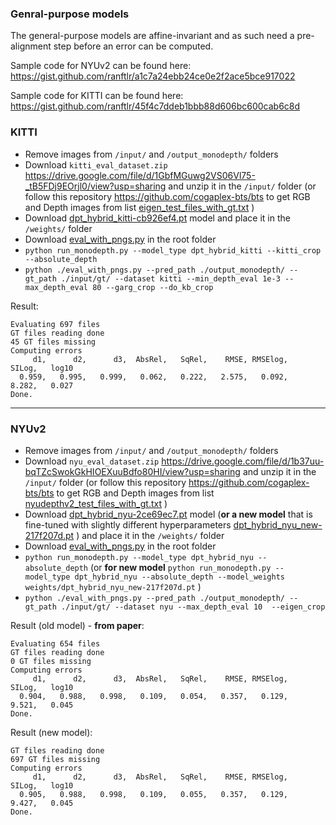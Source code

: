 ### Genral-purpose models
The general-purpose models are affine-invariant and as such need a pre-alignment step before an error can be computed.

Sample code for NYUv2 can be found here:
https://gist.github.com/ranftlr/a1c7a24ebb24ce0e2f2ace5bce917022

Sample code for KITTI can be found here:
https://gist.github.com/ranftlr/45f4c7ddeb1bbb88d606bc600cab6c8d


### KITTI
* Remove images from `/input/` and `/output_monodepth/` folders
* Download `kitti_eval_dataset.zip` https://drive.google.com/file/d/1GbfMGuwg2VS06Vl75-_tB5FDj9EOrjl0/view?usp=sharing and unzip it in the `/input/` folder (or follow this repository https://github.com/cogaplex-bts/bts to get RGB and Depth images from list [eigen_test_files_with_gt.txt](https://github.com/cogaplex-bts/bts/blob/master/train_test_inputs/eigen_test_files_with_gt.txt) )
* Download [dpt_hybrid_kitti-cb926ef4.pt](https://github.com/intel-isl/DPT/releases/download/1_0/dpt_hybrid_kitti-cb926ef4.pt) model and place it in the `/weights/` folder
* Download [eval_with_pngs.py](https://raw.githubusercontent.com/cogaplex-bts/bts/5a55542ebbe849eb85b5ce9592365225b93d8b28/utils/eval_with_pngs.py) in the root folder
* `python run_monodepth.py --model_type dpt_hybrid_kitti --kitti_crop --absolute_depth`
* `python ./eval_with_pngs.py --pred_path ./output_monodepth/ --gt_path ./input/gt/ --dataset kitti --min_depth_eval 1e-3 --max_depth_eval 80 --garg_crop --do_kb_crop`

Result:
```
Evaluating 697 files
GT files reading done
45 GT files missing
Computing errors
     d1,      d2,      d3,  AbsRel,   SqRel,    RMSE, RMSElog,   SILog,   log10
  0.959,   0.995,   0.999,   0.062,   0.222,   2.575,   0.092,   8.282,   0.027
Done.
```

----

### NYUv2
* Remove images from `/input/` and `/output_monodepth/` folders
* Download `nyu_eval_dataset.zip` https://drive.google.com/file/d/1b37uu-bqTZcSwokGkHIOEXuuBdfo80HI/view?usp=sharing and unzip it in the `/input/` folder (or follow this repository https://github.com/cogaplex-bts/bts to get RGB and Depth images from list [nyudepthv2_test_files_with_gt.txt](https://github.com/cogaplex-bts/bts/blob/master/train_test_inputs/nyudepthv2_test_files_with_gt.txt) )
* Download [dpt_hybrid_nyu-2ce69ec7.pt](https://github.com/intel-isl/DPT/releases/download/1_0/dpt_hybrid_nyu-2ce69ec7.pt) model (**or a new model** that is fine-tuned with slightly different hyperparameters [dpt_hybrid_nyu_new-217f207d.pt](https://drive.google.com/file/d/1Nxv2OiqhAMosBL2a3pflamTW39dMjaSp/view?usp=sharing)  ) and place it in the `/weights/` folder
* Download [eval_with_pngs.py](https://raw.githubusercontent.com/cogaplex-bts/bts/5a55542ebbe849eb85b5ce9592365225b93d8b28/utils/eval_with_pngs.py) in the root folder
* `python run_monodepth.py --model_type dpt_hybrid_nyu --absolute_depth`
(or **for new model** `python run_monodepth.py --model_type dpt_hybrid_nyu --absolute_depth --model_weights weights/dpt_hybrid_nyu_new-217f207d.pt` )
* `python ./eval_with_pngs.py --pred_path ./output_monodepth/ --gt_path ./input/gt/ --dataset nyu --max_depth_eval 10  --eigen_crop`

Result (old model) - **from paper**:
```
Evaluating 654 files
GT files reading done
0 GT files missing
Computing errors
     d1,      d2,      d3,  AbsRel,   SqRel,    RMSE, RMSElog,   SILog,   log10
  0.904,   0.988,   0.998,   0.109,   0.054,   0.357,   0.129,   9.521,   0.045
Done.
```

Result (new model):
```
GT files reading done
697 GT files missing
Computing errors
     d1,      d2,      d3,  AbsRel,   SqRel,    RMSE, RMSElog,   SILog,   log10
  0.905,   0.988,   0.998,   0.109,   0.055,   0.357,   0.129,   9.427,   0.045
Done.
```
